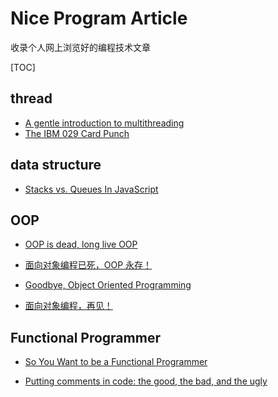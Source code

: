 # Nice Program Article

收录个人网上浏览好的编程技术文章

[TOC]

## thread

- [A gentle introduction to multithreading](https://www.internalpointers.com/post/gentle-introduction-multithreading)
- [The IBM 029 Card Punch](https://twobithistory.org/2018/06/23/ibm-029-card-punch.html)

## data structure

- [Stacks vs. Queues In JavaScript](https://dev.to/emmawedekind/stacks-vs-queues-in-javascript-4d1o?utm_source=digest_mailer&utm_medium=email&utm_campaign=digest_email)

## OOP

- [OOP is dead, long live OOP](https://www.gamedev.net/blogs/entry/2265481-oop-is-dead-long-live-oop/)
- [面向对象编程已死，OOP 永存！](https://zhuanlan.zhihu.com/p/48112377)

- [Goodbye, Object Oriented Programming](https://medium.com/@cscalfani/goodbye-object-oriented-programming-a59cda4c0e53)
- [面向对象编程，再见！](https://zhuanlan.zhihu.com/p/46207044)

## Functional Programmer

- [So You Want to be a Functional Programmer](https://medium.com/@cscalfani/so-you-want-to-be-a-functional-programmer-part-1-1f15e387e536)

- [Putting comments in code: the good, the bad, and the ugly](https://medium.freecodecamp.org/code-comments-the-good-the-bad-and-the-ugly-be9cc65fbf83)
